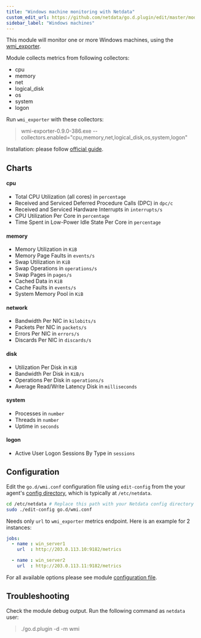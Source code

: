 ```yaml
---
title: "Windows machine monitoring with Netdata"
custom_edit_url: https://github.com/netdata/go.d.plugin/edit/master/modules/wmi/README.md
sidebar_label: "Windows machines"
---
```




This module will monitor one or more Windows machines, using the [wmi_exporter](https://github.com/martinlindhe/wmi_exporter).

Module collects metrics from following collectors:

-   cpu
-   memory
-   net
-   logical_disk
-   os
-   system
-   logon

Run `wmi_exporter` with these collectors:     
    
 > wmi-exporter-0.9.0-386.exe --collectors.enabled="cpu,memory,net,logical_disk,os,system,logon"
 

Installation: please follow [official guide](https://github.com/martinlindhe/wmi_exporter#installation).
 
## Charts

#### cpu 

-   Total CPU Utilization (all cores) in `percentage`
-   Received and Serviced Deferred Procedure Calls (DPC) in `dpc/c`
-   Received and Serviced Hardware Interrupts in `interrupts/s`
-   CPU Utilization Per Core in `percentage`
-   Time Spent in Low-Power Idle State Per Core in `percentage`

#### memory
 
-   Memory Utilization in `KiB`
-   Memory Page Faults in `events/s`
-   Swap Utilization in `KiB`
-   Swap Operations in `operations/s`
-   Swap Pages in `pages/s`
-   Cached Data in `KiB`
-   Cache Faults in `events/s`
-   System Memory Pool in `KiB`

#### network
 
-   Bandwidth Per NIC in `kilobits/s`
-   Packets Per NIC in `packets/s`
-   Errors Per NIC in `errors/s`
-   Discards Per NIC in `discards/s`

#### disk
 
-   Utilization Per Disk in `KiB`
-   Bandwidth Per Disk in `KiB/s`
-   Operations Per Disk in `operations/s`
-   Average Read/Write Latency Disk in `milliseconds`
  
#### system
 
-   Processes in `number`
-   Threads in `number`
-   Uptime in `seconds`

#### logon
 
-   Active User Logon Sessions By Type in `sessions`
  
## Configuration

Edit the `go.d/wmi.conf` configuration file using `edit-config` from the your agent's [config
directory](/guides/docs/step-by-step/step-04#find-your-netdataconf-file), which is typically at `/etc/netdata`.

```bash
cd /etc/netdata # Replace this path with your Netdata config directory
sudo ./edit-config go.d/wmi.conf
```

Needs only `url` to `wmi_exporter` metrics endpoint. Here is an example for 2 instances:

```yaml
jobs:
  - name : win_server1
    url  : http://203.0.113.10:9182/metrics

  - name : win_server2
    url  : http://203.0.113.11:9182/metrics
```

For all available options please see module [configuration file](https://github.com/netdata/go.d.plugin/blob/master/config/go.d/wmi.conf).

## Troubleshooting

Check the module debug output. Run the following command as `netdata` user:

> ./go.d.plugin -d -m wmi
